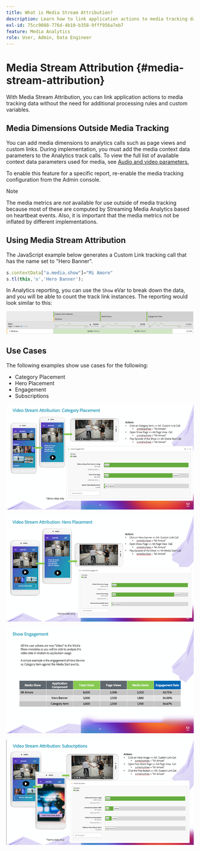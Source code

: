 ```yaml
---
title: What is Media Stream Attribution?
description: Learn how to link application actions to media tracking data without the need for additional processing rules and custom variables.
exl-id: 75cc9088-776d-4b10-b358-9fff956a7eb7
feature: Media Analytics
role: User, Admin, Data Engineer
---
```

# Media Stream Attribution {#media-stream-attribution}

With Media Stream Attribution, you can link application actions to media tracking data without the need for additional processing rules and custom variables.

## Media Dimensions Outside Media Tracking

You can add media dimensions to analytics calls such as page views and custom links. During implementation, you must add the media context data parameters to the Analytics track calls. To view the full list of available context data parameters used for media, see [Audio and video parameters.](/help/implementation/variables/audio-video-parameters.md)

To enable this feature for a specific report, re-enable the media tracking configuration from the Admin console.

>[!NOTE]
>
>The media metrics are _not_ available for use outside of media tracking because most of these are computed by Streaming Media Analytics based on heartbeat events. Also, it is important that the media metrics not be inflated by different implementations.

## Using Media Stream Attribution

The JavaScript example below generates a Custom Link tracking call that has the name set to "Hero Banner".

```javascript
s.contextData["a.media.show"]="Mi Amore"
s.tl(this,'o','Hero Banner');
```

In Analytics reporting, you can use the `Show` eVar to break down the data, and you will be able to count the track link instances. The reporting would look similar to this:

![](/assets/myShow-rpt-1.png)

## Use Cases

The following examples show use cases for the following:

* Category Placement
* Hero Placement
* Engagement
* Subscriptions

![](/assets/vid-stream-attr-category.png)

![](/assets/vid-stream-attr-hero.png)

![](/assets/show-engagement.png)

![](/assets/vid-stream-attr-subs.png)
